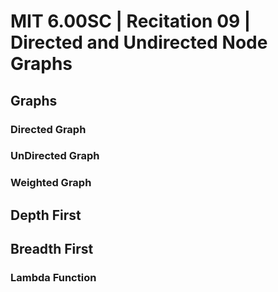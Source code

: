 # MIT 6.00SC | Recitation 09 | Directed and Undirected Node Graphs #

## Graphs ##

### Directed Graph ###
### UnDirected Graph ###
### Weighted Graph ###

## Depth First ##

## Breadth First ##

### Lambda Function ###






